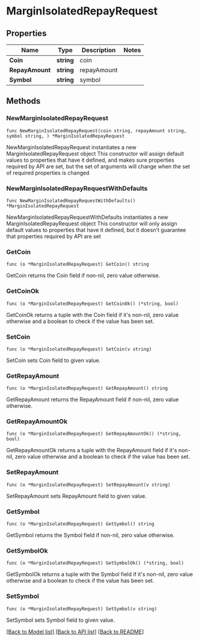 # MarginIsolatedRepayRequest

## Properties

Name | Type | Description | Notes
------------ | ------------- | ------------- | -------------
**Coin** | **string** | coin | 
**RepayAmount** | **string** | repayAmount | 
**Symbol** | **string** | symbol | 

## Methods

### NewMarginIsolatedRepayRequest

`func NewMarginIsolatedRepayRequest(coin string, repayAmount string, symbol string, ) *MarginIsolatedRepayRequest`

NewMarginIsolatedRepayRequest instantiates a new MarginIsolatedRepayRequest object
This constructor will assign default values to properties that have it defined,
and makes sure properties required by API are set, but the set of arguments
will change when the set of required properties is changed

### NewMarginIsolatedRepayRequestWithDefaults

`func NewMarginIsolatedRepayRequestWithDefaults() *MarginIsolatedRepayRequest`

NewMarginIsolatedRepayRequestWithDefaults instantiates a new MarginIsolatedRepayRequest object
This constructor will only assign default values to properties that have it defined,
but it doesn't guarantee that properties required by API are set

### GetCoin

`func (o *MarginIsolatedRepayRequest) GetCoin() string`

GetCoin returns the Coin field if non-nil, zero value otherwise.

### GetCoinOk

`func (o *MarginIsolatedRepayRequest) GetCoinOk() (*string, bool)`

GetCoinOk returns a tuple with the Coin field if it's non-nil, zero value otherwise
and a boolean to check if the value has been set.

### SetCoin

`func (o *MarginIsolatedRepayRequest) SetCoin(v string)`

SetCoin sets Coin field to given value.


### GetRepayAmount

`func (o *MarginIsolatedRepayRequest) GetRepayAmount() string`

GetRepayAmount returns the RepayAmount field if non-nil, zero value otherwise.

### GetRepayAmountOk

`func (o *MarginIsolatedRepayRequest) GetRepayAmountOk() (*string, bool)`

GetRepayAmountOk returns a tuple with the RepayAmount field if it's non-nil, zero value otherwise
and a boolean to check if the value has been set.

### SetRepayAmount

`func (o *MarginIsolatedRepayRequest) SetRepayAmount(v string)`

SetRepayAmount sets RepayAmount field to given value.


### GetSymbol

`func (o *MarginIsolatedRepayRequest) GetSymbol() string`

GetSymbol returns the Symbol field if non-nil, zero value otherwise.

### GetSymbolOk

`func (o *MarginIsolatedRepayRequest) GetSymbolOk() (*string, bool)`

GetSymbolOk returns a tuple with the Symbol field if it's non-nil, zero value otherwise
and a boolean to check if the value has been set.

### SetSymbol

`func (o *MarginIsolatedRepayRequest) SetSymbol(v string)`

SetSymbol sets Symbol field to given value.



[[Back to Model list]](../README.md#documentation-for-models) [[Back to API list]](../README.md#documentation-for-api-endpoints) [[Back to README]](../README.md)


